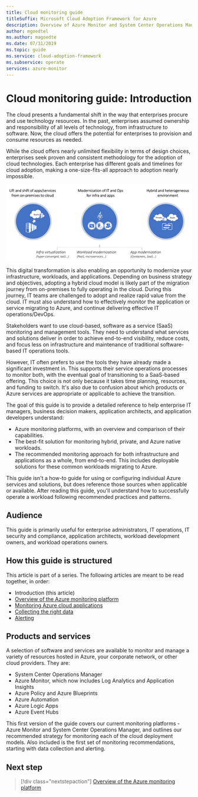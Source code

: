 ```yaml
---
title: Cloud monitoring guide
titleSuffix: Microsoft Cloud Adoption Framework for Azure
description: Overview of Azure Monitor and System Center Operations Manager
author: mgoedtel
ms.author: magoedte
ms.date: 07/31/2019
ms.topic: guide
ms.service: cloud-adoption-framework
ms.subservice: operate
services: azure-monitor
---
```


# Cloud monitoring guide: Introduction

The cloud presents a fundamental shift in the way that enterprises procure and use technology resources. In the past, enterprises assumed ownership and responsibility of all levels of technology, from infrastructure to software. Now, the cloud offers the potential for enterprises to provision and consume resources as needed.

While the cloud offers nearly unlimited flexibility in terms of design choices, enterprises seek proven and consistent methodology for the adoption of cloud technologies. Each enterprise has different goals and timelines for cloud adoption, making a one-size-fits-all approach to adoption nearly impossible.

![Diagram of cloud adoption strategies](./media/monitoring-management-guidance-cloud-and-on-premises/introduction-cloud-adoption.png)

This digital transformation is also enabling an opportunity to modernize your infrastructure, workloads, and applications. Depending on business strategy and objectives, adopting a hybrid cloud model is likely part of the migration journey from on-premises to fully operating in the cloud. During this journey, IT teams are challenged to adopt and realize rapid value from the cloud. IT must also understand how to effectively monitor the application or service migrating to Azure, and continue delivering effective IT operations/DevOps.

Stakeholders want to use cloud-based, software as a service (SaaS) monitoring and management tools. They need to understand what services and solutions deliver in order to achieve end-to-end visibility, reduce costs, and focus less on infrastructure and maintenance of traditional software-based IT operations tools.

However, IT often prefers to use the tools they have already made a significant investment in. This supports their service operations processes to monitor both, with the eventual goal of transitioning to a SaaS-based offering. This choice is not only because it takes time planning, resources, and funding to switch. It's also due to confusion about which products or Azure services are appropriate or applicable to achieve the transition.

The goal of this guide is to provide a detailed reference to help enterprise IT managers, business decision makers, application architects, and application developers understand:

* Azure monitoring platforms, with an overview and comparison of their capabilities.
* The best-fit solution for monitoring hybrid, private, and Azure native workloads.
* The recommended monitoring approach for both infrastructure and applications as a whole, from end-to-end. This includes deployable solutions for these common workloads migrating to Azure.

This guide isn't a how-to guide for using or configuring individual Azure services and solutions, but does reference those sources when applicable or available. After reading this guide, you'll understand how to successfully operate a workload following recommended practices and patterns.

## Audience

This guide is primarily useful for enterprise administrators, IT operations, IT security and compliance, application architects, workload development owners, and workload operations owners.

## How this guide is structured

This article is part of a series. The following articles are meant to be read together, in order:

* Introduction (this article)
* [Overview of the Azure monitoring platform](./platform-overview.md)
* [Monitoring Azure cloud applications](./cloud-app-howto.md)
* [Collecting the right data](./data-collection.md)
* [Alerting](./alert.md)

## Products and services

A selection of software and services are available to monitor and manage a variety of resources hosted in Azure, your corporate network, or other cloud providers. They are:

* System Center Operations Manager
* Azure Monitor, which now includes Log Analytics and Application Insights
* Azure Policy and Azure Blueprints
* Azure Automation
* Azure Logic Apps
* Azure Event Hubs

This first version of the guide covers our current monitoring platforms - Azure Monitor and System Center Operations Manager, and outlines our recommended strategy for monitoring each of the cloud deployment models. Also included is the first set of monitoring recommendations, starting with data collection and alerting.

## Next step

> [!div class="nextstepaction"]
> [Overview of the Azure monitoring platform](./platform-overview.md)
